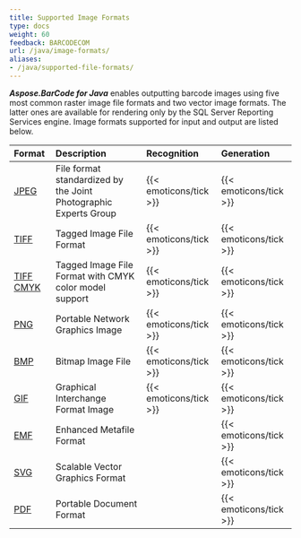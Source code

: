 ```yaml
---
title: Supported Image Formats
type: docs
weight: 60
feedback: BARCODECOM
url: /java/image-formats/
aliases:
- /java/supported-file-formats/
---
```

  
***Aspose.BarCode for Java*** enables outputting barcode images using five most common raster image file formats and two vector image formats. The latter ones are available for rendering only by the SQL Server Reporting Services engine. Image formats supported for input and output are listed below.

| **Format**                                                                                   | **Description**                                                  | **Recognition**         | **Generation**          |
|:---------------------------------------------------------------------------------------------|:-----------------------------------------------------------------|:------------------------|:------------------------|
| <a href="https://docs.fileformat.com/Image/JPEG/" target="_blank">JPEG</a>                   | File format standardized by the Joint Photographic Experts Group | {{< emoticons/tick >}}  | {{< emoticons/tick >}}  |
| <a href="https://docs.fileformat.com/Image/TIFF/" target="_blank">TIFF</a>                   | Tagged Image File Format                                         | {{< emoticons/tick >}}  | {{< emoticons/tick >}}  |
| <a href="https://en.wikipedia.org/wiki/TIFF" target="_blank">TIFF CMYK</a>                   | Tagged Image File Format with CMYK color model support           | {{< emoticons/tick >}}  | {{< emoticons/tick >}}  |
| <a href="https://docs.fileformat.com/Image/PNG/" target="_blank">PNG</a>                     | Portable Network Graphics Image                                  | {{< emoticons/tick >}}  | {{< emoticons/tick >}}  |
| <a href="https://docs.fileformat.com/Image/BMP/" target="_blank">BMP</a>                     | Bitmap Image File                                                | {{< emoticons/tick >}}  | {{< emoticons/tick >}}  |
| <a href="https://docs.fileformat.com/Image/GIF/" target="_blank">GIF</a>                     | Graphical Interchange Format Image                               | {{< emoticons/tick >}}  | {{< emoticons/tick >}}  |
| <a href="https://docs.fileformat.com/Image/EMF/" target="_blank">EMF</a>                     | Enhanced Metafile Format                                         |                         | {{< emoticons/tick >}}  |
| <a href="https://docs.fileformat.com/page-description-language/SVG/" target="_blank">SVG</a> | Scalable Vector Graphics Format                                  |                         | {{< emoticons/tick >}}  |
| <a href="https://helpx.adobe.com/incopy/using/pdf.html" target="_blank">PDF</a>              | Portable Document Format                                         |                         | {{< emoticons/tick >}}  |

  